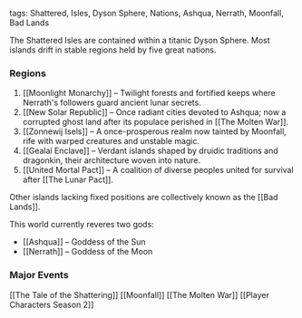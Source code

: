 tags: Shattered, Isles, Dyson Sphere, Nations, Ashqua, Nerrath, Moonfall, Bad Lands

The Shattered Isles are contained within a titanic Dyson Sphere. Most islands drift in stable regions held by five great nations.

### Regions
1. [[Moonlight Monarchy]] – Twilight forests and fortified keeps where Nerrath's followers guard ancient lunar secrets.
2. [[New Solar Republic]] – Once radiant cities devoted to Ashqua; now a corrupted ghost land after its populace perished in [[The Molten War]].
3. [[Zonnewij Isels]] – A once-prosperous realm now tainted by Moonfall, rife with warped creatures and unstable magic.
4. [[Gealaí Enclave]] – Verdant islands shaped by druidic traditions and dragonkin, their architecture woven into nature.
5. [[United Mortal Pact]] – A coalition of diverse peoples united for survival after [[The Lunar Pact]].

Other islands lacking fixed positions are collectively known as the [[Bad Lands]].

This world currently reveres two gods:
- [[Ashqua]] – Goddess of the Sun
- [[Nerrath]] – Goddess of the Moon

### Major Events
[[The Tale of the Shattering]]
[[Moonfall]]
[[The Molten War]]
[[Player Characters Season 2]]
